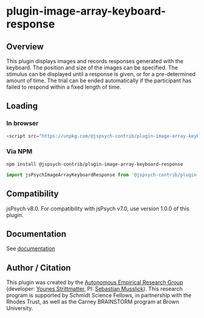 # plugin-image-array-keyboard-response

## Overview

This plugin displays images and records responses generated with the keyboard. The position and size of the images can be specified. The stimulus can be displayed until a response is given, or for a pre-determined amount of time. The trial can be ended automatically if the participant has failed to respond within a fixed length of time.


## Loading

### In browser

```js
<script src="https://unpkg.com/@jspsych-contrib/plugin-image-array-keyboard-response@2.0.0"></script>
```

### Via NPM

```
npm install @jspsych-contrib/plugin-image-array-keyboard-response
```

```js
import jsPsychImageArrayKeyboardResponse from '@jspsych-contrib/plugin-image-array-keyboard-response';
```

## Compatibility

jsPsych v8.0. For compatibility with jsPsych v7.0, use version 1.0.0 of this plugin.

## Documentation

See [documentation](docs/jspsych-image-array-keyboard-response.md)

## Author / Citation

This plugin was created by the [Autonomous Empirical Research Group](https://musslick.github.io/AER_website) (developer: [Younes Strittmatter](https://github.com/younesStrittmatter), PI: [Sebastian Musslick](https://smusslick.com)). This research program is supported by Schmidt Science Fellows, in partnership with the Rhodes Trust, as well as the Carney BRAINSTORM program at Brown University.
